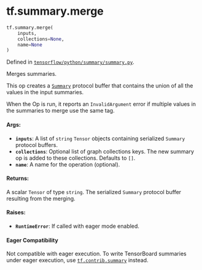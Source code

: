 <div itemscope itemtype="http://developers.google.com/ReferenceObject">
<meta itemprop="name" content="tf.summary.merge" />
<meta itemprop="path" content="Stable" />
</div>

# tf.summary.merge

``` python
tf.summary.merge(
    inputs,
    collections=None,
    name=None
)
```



Defined in [`tensorflow/python/summary/summary.py`](/code/stable/tensorflow/python/summary/summary.py).

Merges summaries.

This op creates a
[`Summary`](https://www.tensorflow.org/code/tensorflow/core/framework/summary.proto)
protocol buffer that contains the union of all the values in the input
summaries.

When the Op is run, it reports an `InvalidArgument` error if multiple values
in the summaries to merge use the same tag.

#### Args:

* <b>`inputs`</b>: A list of `string` `Tensor` objects containing serialized `Summary`
    protocol buffers.
* <b>`collections`</b>: Optional list of graph collections keys. The new summary op is
    added to these collections. Defaults to `[]`.
* <b>`name`</b>: A name for the operation (optional).


#### Returns:

A scalar `Tensor` of type `string`. The serialized `Summary` protocol
buffer resulting from the merging.


#### Raises:

* <b>`RuntimeError`</b>: If called with eager mode enabled.



#### Eager Compatibility
Not compatible with eager execution. To write TensorBoard
summaries under eager execution, use <a href="../../tf/contrib/summary.md"><code>tf.contrib.summary</code></a> instead.

